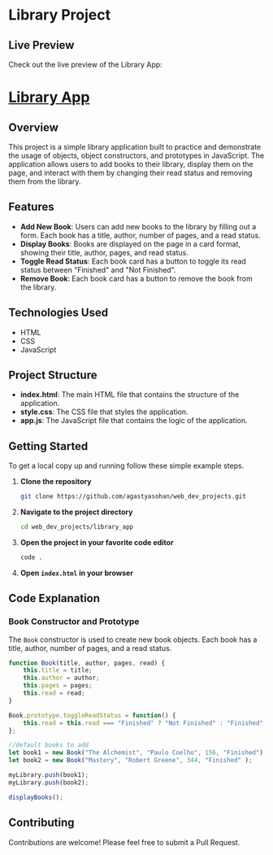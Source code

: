 # Library Project

## Live Preview

Check out the live preview of the Library App:

# [Library App](https://agastyasohan.github.io/web_dev_projects/library_app)

## Overview

This project is a simple library application built to practice and demonstrate the usage of objects, object constructors, and prototypes in JavaScript. The application allows users to add books to their library, display them on the page, and interact with them by changing their read status and removing them from the library.

## Features

- **Add New Book**: Users can add new books to the library by filling out a form. Each book has a title, author, number of pages, and a read status.
- **Display Books**: Books are displayed on the page in a card format, showing their title, author, pages, and read status.
- **Toggle Read Status**: Each book card has a button to toggle its read status between "Finished" and "Not Finished".
- **Remove Book**: Each book card has a button to remove the book from the library.

## Technologies Used

- HTML
- CSS
- JavaScript

## Project Structure

- **index.html**: The main HTML file that contains the structure of the application.
- **style.css**: The CSS file that styles the application.
- **app.js**: The JavaScript file that contains the logic of the application.

## Getting Started

To get a local copy up and running follow these simple example steps.

1. **Clone the repository**

    ```bash
    git clone https://github.com/agastyasohan/web_dev_projects.git
    ```

2. **Navigate to the project directory**

    ```bash
    cd web_dev_projects/library_app
    ```
3. **Open the project in your favorite code editor**

    ```bash
    code .
    ```

4. **Open `index.html` in your browser**


## Code Explanation

### Book Constructor and Prototype

The `Book` constructor is used to create new book objects. Each book has a title, author, number of pages, and a read status.

```javascript
function Book(title, author, pages, read) {
    this.title = title;
    this.author = author;
    this.pages = pages;
    this.read = read;
}

Book.prototype.toggleReadStatus = function() {
    this.read = this.read === "Finished" ? "Not Finished" : "Finished";
};

//default books to add
let book1 = new Book("The Alchemist", "Paulo Coelho", 156, "Finished");
let book2 = new Book("Mastery", "Robert Greene", 344, "Finished" );

myLibrary.push(book1);
myLibrary.push(book2);

displayBooks();
```
## Contributing

Contributions are welcome! Please feel free to submit a Pull Request.